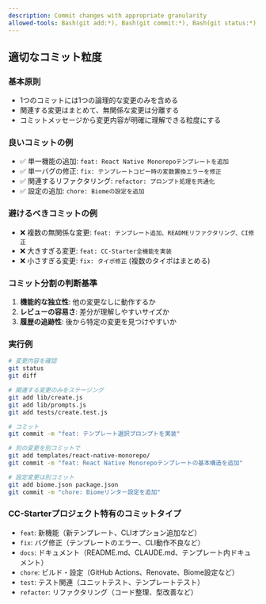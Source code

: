 ```yaml
---
description: Commit changes with appropriate granularity
allowed-tools: Bash(git add:*), Bash(git commit:*), Bash(git status:*), Bash(git diff:*), Bash(git log:*)
---
```


## 適切なコミット粒度

### 基本原則
- 1つのコミットには1つの論理的な変更のみを含める
- 関連する変更はまとめて、無関係な変更は分離する
- コミットメッセージから変更内容が明確に理解できる粒度にする

### 良いコミットの例
- ✅ 単一機能の追加: `feat: React Native Monorepoテンプレートを追加`
- ✅ 単一バグの修正: `fix: テンプレートコピー時の変数置換エラーを修正`
- ✅ 関連するリファクタリング: `refactor: プロンプト処理を共通化`
- ✅ 設定の追加: `chore: Biomeの設定を追加`

### 避けるべきコミットの例
- ❌ 複数の無関係な変更: `feat: テンプレート追加、READMEリファクタリング、CI修正`
- ❌ 大きすぎる変更: `feat: CC-Starter全機能を実装`
- ❌ 小さすぎる変更: `fix: タイポ修正` (複数のタイポはまとめる)

### コミット分割の判断基準
1. **機能的な独立性**: 他の変更なしに動作するか
2. **レビューの容易さ**: 差分が理解しやすいサイズか
3. **履歴の追跡性**: 後から特定の変更を見つけやすいか

### 実行例
```bash
# 変更内容を確認
git status
git diff

# 関連する変更のみをステージング
git add lib/create.js
git add lib/prompts.js
git add tests/create.test.js

# コミット
git commit -m "feat: テンプレート選択プロンプトを実装"

# 別の変更を別コミットで
git add templates/react-native-monorepo/
git commit -m "feat: React Native Monorepoテンプレートの基本構造を追加"

# 設定変更は別コミット
git add biome.json package.json
git commit -m "chore: Biomeリンター設定を追加"
```

### CC-Starterプロジェクト特有のコミットタイプ
- `feat`: 新機能（新テンプレート、CLIオプション追加など）
- `fix`: バグ修正（テンプレートのエラー、CLI動作不良など）
- `docs`: ドキュメント（README.md、CLAUDE.md、テンプレート内ドキュメント）
- `chore`: ビルド・設定（GitHub Actions、Renovate、Biome設定など）
- `test`: テスト関連（ユニットテスト、テンプレートテスト）
- `refactor`: リファクタリング（コード整理、型改善など）